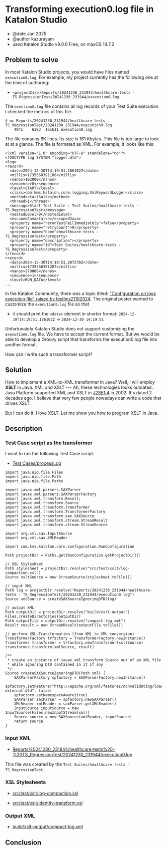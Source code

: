 # Transforming execution0.log file in Katalon Studio

- @date Jan 2025
- @author kazurayam
- used Katalon Studio v9.0.0 Free, on maxOS 14.7.2

## Problem to solve

In most Katalon Studio projects, you would have files named `execution0.log`. For example, my project currently has the following one at the time of authoring:

- `<projectDir>/Reports/20241230_231944/healthcare-tests - TS_RegressionTest/20241230_231944/execution0.log`

The `exection0.log` file contains all log records of your Test Suite execution. I checked the metrics of this file.

```
$ wc Reports/20241230_231944/healthcare-tests - TS_RegressionTest/20241230_231944/execution0.log
    4041    6383  161611 execution0.log
```

The file contains 6K lines. Its size is 161 Kbytes. This file is too large to look at at a glance. The file is formated as XML. For example, it looks like this:

```
<?xml version="1.0" encoding="UTF-8" standalone="no"?>
<!DOCTYPE log SYSTEM "logger.dtd">
<log>
<record>
  <date>2024-12-30T14:19:51.186102Z</date>
  <millis>1735568391186</millis>
  <nanos>102000</nanos>
  <sequence>0</sequence>
  <level>START</level>
  <class>com.kms.katalon.core.logging.XmlKeywordLogger</class>
  <method>startSuite</method>
  <thread>1</thread>
  <message>Start Test Suite : Test Suites/healthcare-tests - TS_RegressionTest</message>
  <nestedLevel>0</nestedLevel>
  <escapedJava>false</escapedJava>
  <property name="rerunTestFailImmediately">false</property>
  <property name="retryCount">0</property>
  <property name="name">healthcare-tests - TS_RegressionTest</property>
  <property name="description"></property>
  <property name="id">Test Suites/healthcare-tests - TS_RegressionTest</property>
</record>
<record>
  <date>2024-12-30T14:19:51.207270Z</date>
  <millis>1735568391207</millis>
  <nanos>270000</nanos>
  <sequence>1</sequence>
  <level>RUN_DATA</level>
...
```

In the Katalon Community, there was a topic titled: ["Configuration on logs execution file" raised by testlms21102024](https://forum.katalon.com/t/configuration-on-logs-execution-file/159728). The original poster wanted to customize the `execution0.log` file so that

- it should print the `<date>` element in shorter format: `2024-12-30T14:19:51.186102Z` -> `2024-12-30 14:19:51`

Unfortunately Katalon Studio does not support customizing the `execution0.log` file. We have to accept the current format. But we would be able to develop a Groovy script that transforms the execution0.log file into another format.

How can I write such a transformer script?

## Solution

How to implement a XML-to-XML transformer in Java? Well, I will employ **XSLT** in Java. XML and XSLT --- Ah, these technologies looks outdated. Java Platform supported XML and XSLT in [J2SE1.4](https://en.wikipedia.org/wiki/Java_version_history#J2SE_1.4) in 2002. It's dated 2 decades ago. I believe that very few people nowadays can write a code that drives XSLT.

But I can do it. I love XSLT. Let me show you how to program XSLT in Java.

## Description

### Test Case script as the transformer

I want to run the following Test Case script:

- [Test Cases/processLog](https://github.com/kazurayam/KatalonStudio_transforming_execution0.log_by_XSLT/blob/main/Scripts/processLog/Script1735564727924.groovy)

```
import java.nio.file.Files
import java.nio.file.Path
import java.nio.file.Paths

import javax.xml.parsers.SAXParser
import javax.xml.parsers.SAXParserFactory
import javax.xml.transform.Result;
import javax.xml.transform.Source
import javax.xml.transform.Transformer
import javax.xml.transform.TransformerFactory
import javax.xml.transform.sax.SAXSource
import javax.xml.transform.stream.StreamResult
import javax.xml.transform.stream.StreamSource

import org.xml.sax.InputSource
import org.xml.sax.XMLReader

import com.kms.katalon.core.configuration.RunConfiguration

Path projectDir = Paths.get(RunConfiguration.getProjectDir())

// XSL Stylesheet
Path stylesheet = projectDir.resolve("src/test/xslt/log-compaction.xsl")
Source xsltSource = new StreamSource(stylesheet.toFile())

// input XML
Path log = projectDir.resolve("Reports/20241230_231944/healthcare-tests - TS_RegressionTest/20241230_231944/execution0.log")
Source xmlSource = createSAXSourceIgnoringDTD(log)

// output XML
Path outputDir = projectDir.resolve("build/xslt-output")
Files.createDirectories(outputDir)
Path outputFile = outputDir.resolve("compact-log.xml")
Result result = new StreamResult(outputFile.toFile())

// perform XSL Transformation (from XML to XML conversion)
TransformerFactory trfactory = TransformerFactory.newInstance()
Transformer transformer = trfactory.newTransformer(xsltSource)
transformer.transform(xmlSource, result)

/**
 * create an instance of javax.xml.transform.Source out of an XML file
 * while ignoring DTD contained in it if any
 */
Source createSAXSourceIgnoringDTD(Path xml) {
	SAXParserFactory spfactory = SAXParserFactory.newInstance()
	spfactory.setFeature("http://apache.org/xml/features/nonvalidating/load-external-dtd", false)
	spfactory.setNamespaceAware(true)
	SAXParser saxParser = spfactory.newSAXParser()
	XMLReader xmlReader = saxParser.getXMLReader()
	InputSource inputSource = new InputSource(Files.newInputStream(xml))
	Source source = new SAXSource(xmlReader, inputSource)
	return source
}
```




### Input XML

- [Reports/20241230_231944/healthcare-tests%20-%20TS_RegressionTest/20241230_231944/execution0.log](https://github.com/kazurayam/KatalonStudio_transforming_execution0.log_by_XSLT/blob/main/Reports/20241230_231944/healthcare-tests%20-%20TS_RegressionTest/20241230_231944/execution0.log)

This file was created by the `Test Suites/healthcare-tests - TS_RegressionTest`.

### XSL Stylesheets

- [src/test/xslt/log-compaction.xsl](https://github.com/kazurayam/KatalonStudio_transforming_execution0.log_by_XSLT/blob/main/src/test/xslt/log-compaction.xsl)

- [src/test/xslt/identity-transform.xsl](https://github.com/kazurayam/KatalonStudio_transforming_execution0.log_by_XSLT/blob/main/src/test/xslt/identity-transform.xsl)

### Output XML

- [build/xslt-output/compact-log.xml](https://github.com/kazurayam/KatalonStudio_transforming_execution0.log_by_XSLT/blob/main/build/xslt-output/compact-log.xml)

## Conclusion

